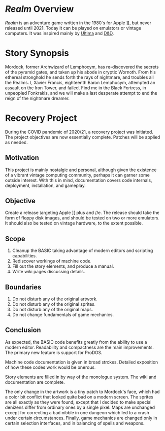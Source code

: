 *Realm* Overview
=================

*Realm* is an adventure game written in the 1980's for Apple \]\[, but never released until 2021. Today it can be played on emulators or vintage computers.  It was inspired mainly by [Ultima](https://en.wikipedia.org/wiki/Ultima_I:_The_First_Age_of_Darkness) and [D&D](https://en.wikipedia.org/wiki/Dungeons_%26_Dragons).

Story Synopsis
===============

Mordock, former Archwizard of Lemphocym, has re-discovered the secrets of the pyramid gates, and taken up his abode in cryptic Wornoth.  From his ethereal stronghold he sends forth the rays of nightmare, and troubles all the Realms.  I, Xavier Francis, eighteenth Baron Lemphocym, attempted an assault on the Iron Tower, and failed.  Find me in the Black Fortress, in unpeopled Fonkrakis, and we will make a last desperate attempt to end the reign of the nightmare dreamer.

Recovery Project
=================

During the COVID pandemic of 2020/21, a recovery project was initiated.  The project objectives are now essentially complete.  Patches will be applied as needed.

Motivation
----------

This project is mainly nostalgic and personal, although given the existence of a vibrant vintage computing community, perhaps it can garner some outside interest.  With this in mind, documentation covers code internals, deployment, installation, and gameplay.

Objective
---------

Create a release targeting Apple \]\[ plus and //e.  The release should take the form of floppy disk images, and should be tested on two or more emulators.  It should also be tested on vintage hardware, to the extent possible.

Scope
-----

1. Cleanup the BASIC taking advantage of modern editors and scripting capabilities.
2. Rediscover workings of machine code.
3. Fill out the story elements, and produce a manual.
4. Write wiki pages discussing details.

Boundaries
----------

1. Do not disturb any of the original artwork.
2. Do not disturb any of the original sprites.
3. Do not disturb any of the original maps.
4. Do not change fundamentals of game mechanics.

Conclusion
----------

As expected, the BASIC code benefits greatly from the ability to use a modern editor.  Readability and compactness are the main improvements.  The primary new feature is support for ProDOS.

Machine code documentation is given in broad strokes.  Detailed exposition of how these codes work would be onerous.

Story elements are filled in by way of the monologue system.  The wiki and documentation are complete.

The only change in the artwork is a tiny patch to Mordock's face, which had a color bit conflict that looked quite bad on a modern screen.  The sprites are all exactly as they were found, except that I decided to make special denizens differ from ordinary ones by a single pixel.  Maps are unchanged except for correcting a bad nibble in one dungeon which led to a crash under certain circumstances.  Finally, game mechanics are changed only in certain selection interfaces, and in balancing of spells and weapons.

